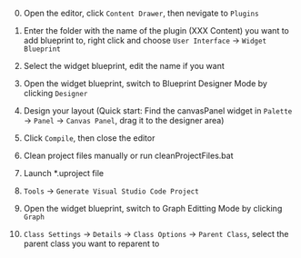 0. Open the editor, click `Content Drawer`, then nevigate to `Plugins`

1. Enter the folder with the name of the plugin (XXX Content) you want to add blueprint to, right click and choose `User Interface` -> `Widget Blueprint`

2. Select the widget blueprint, edit the name if you want

3. Open the widget blueprint, switch to Blueprint Designer Mode by clicking `Designer`

4. Design your layout (Quick start: Find the canvasPanel widget in `Palette` -> `Panel` -> `Canvas Panel`, drag it to the designer area)

5. Click `Compile`, then close the editor

6. Clean project files manually or run cleanProjectFiles.bat

7. Launch *.uproject file

8. `Tools` -> `Generate Visual Studio Code Project`

9. Open the widget blueprint, switch to Graph Editting Mode by clicking `Graph`

10. `Class Settings` -> `Details` -> `Class Options` -> `Parent Class`, select the parent class you want to reparent to